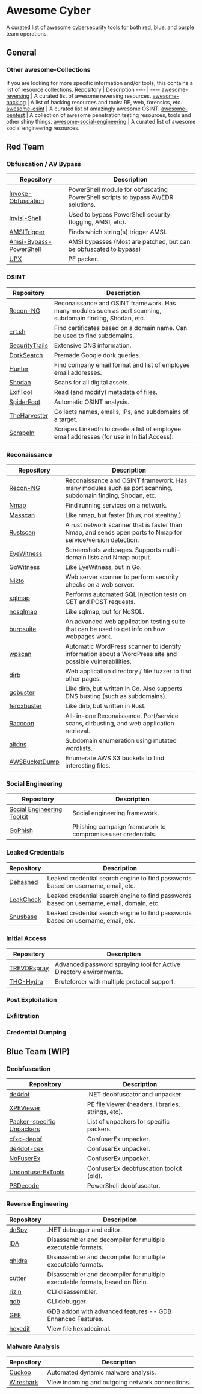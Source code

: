 # Awesome Cyber
A curated list of awesome cybersecurity tools for both red, blue, and purple team operations.

## General

### Other awesome-Collections
If you are looking for more specific information and/or tools, this contains a list of resource collections.
Repository | Description
---- | ----
[awesome-reversing](https://github.com/tylerha97/awesome-reversing)  |  A curated list of awesome reversing resources.
[awesome-hacking](https://github.com/carpedm20/awesome-hacking) | A list of hacking resources and tools: RE, web, forensics, etc.
[awesome-osint](https://github.com/jivoi/awesome-osint) | A curated list of amazingly awesome OSINT.
[awesome-pentest](https://github.com/enaqx/awesome-pentest) | A collection of awesome penetration testing resources, tools and other shiny things.
[awesome-social-engineering](https://github.com/v2-dev/awesome-social-engineering)  | A curated list of awesome social engineering resources. 

## Red Team

### Obfuscation / AV Bypass
Repository | Description
---- | ----
[Invoke-Obfuscation](https://github.com/danielbohannon/Invoke-Obfuscation>)  | PowerShell module for obfuscating PowerShell scripts to bypass AV/EDR solutions.
[Invisi-Shell](https://github.com/OmerYa/Invisi-Shell)  | Used to bypass PowerShell security (logging, AMSI, etc).
[AMSITrigger](https://github.com/RythmStick/AMSITrigger) | Finds which string(s) trigger AMSI.
[Amsi-Bypass-PowerShell](https://github.com/S3cur3Th1sSh1t/Amsi-Bypass-Powershell)  | AMSI bypasses (Most are patched, but can be obfuscated to bypass)
[UPX](https://upx.github.io/) | PE packer.

### OSINT
Repository | Description
---- | ----
[Recon-NG](https://github.com/lanmaster53/recon-ng) | Reconaissance and OSINT framework. Has many modules such as port scanning, subdomain finding, Shodan, etc.
[crt.sh](https://crt.sh)  | Find certificates based on a domain name. Can be used to find subdomains.
[SecurityTrails](https://securitytrails.com)  | Extensive DNS information.
[DorkSearch](https://dorksearch.com/) | Premade Google dork queries.
[Hunter](https://hunter.io)  | Find company email format and list of employee email addresses.
[Shodan](https://shodan.io) | Scans for all digital assets.
[ExifTool](https://exiftool.org)  | Read (and modify) metadata of files.
[SpiderFoot](https://spiderfoot.net)  | Automatic OSINT analysis.
[TheHarvester](https://github.com/laramies/theHarvester)  | Collects names, emails, IPs, and subdomains of a target.
[ScrapeIn](https://github.com/landoncrabtree/ScrapeIn)  | Scrapes LinkedIn to create a list of employee email addresses (for use in Initial Access).

### Reconaissance
Repository | Description
---- | ----
[Recon-NG](https://github.com/lanmaster53/recon-ng) | Reconaissance and OSINT framework. Has many modules such as port scanning, subdomain finding, Shodan, etc.
[Nmap](https://nmap.org/) | Find running services on a network.
[Masscan](https://github.com/robertdavidgraham/masscan) | Like nmap, but faster (thus, not stealthy.)
[Rustscan](https://github.com/RustScan/RustScan)  | A rust network scanner that is faster than Nmap, and sends open ports to Nmap for service/version detection.
[EyeWitness](https://github.com/FortyNorthSecurity/EyeWitness)  | Screenshots webpages. Supports multi-domain lists and Nmap output.
[GoWitness](https://github.com/sensepost/gowitness) | Like EyeWitness, but in Go.
[Nikto](https://github.com/sullo/nikto) | Web server scanner to perform security checks on a web server.
[sqlmap](https://github.com/sqlmapproject/sqlmap) | Performs automated SQL injection tests on GET and POST requests.
[nosqlmap](https://github.com/codingo/NoSQLMap) | Like sqlmap, but for NoSQL.
[burpsuite](https://portswigger.net/burp) | An advanced web application testing suite that can be used to get info on how webpages work.
[wpscan](https://github.com/wpscanteam/wpscan)  | Automatic WordPress scanner to identify information about a WordPress site and possible vulnerabilities.
[dirb](https://github.com/v0re/dirb)  | Web application directory / file fuzzer to find other pages.
[gobuster](https://github.com/OJ/gobuster)  | Like dirb, but written in Go. Also supports DNS busting (such as subdomains).
[feroxbuster](https://github.com/epi052/feroxbuster)  | Like dirb, but written in Rust.
[Raccoon](https://github.com/evyatarmeged/Raccoon)  | All-in-one Reconaissance. Port/service scans, dirbusting, and web application retrieval.
[altdns](https://github.com/infosec-au/altdns)  | Subdomain enumeration using mutated wordlists.
[AWSBucketDump](https://github.com/jordanpotti/AWSBucketDump) | Enumerate AWS S3 buckets to find interesting files.

### Social Engineering
Repository | Description
---- | ----
[Social Engineering Toolkit](https://github.com/trustedsec/social-engineer-toolkit)  | Social engineering framework. 
[GoPhish](https://github.com/gophish/gophish>) | Phishing campaign framework to compromise user credentials.

### Leaked Credentials
Repository | Description
---- | ----
[Dehashed](https://dehashed.com)  | Leaked credential search engine to find passwords based on username, email, etc.
[LeakCheck](https://leakcheck.com)  | Leaked credential search engine to find passwords based on username, email, domain, etc.
[Snusbase](https://snusbase.com)  | Leaked credential search engine to find passwords based on username, email, etc.

### Initial Access
Repository | Description
---- | ----
[TREVORspray](https://github.com/blacklanternsecurity/TREVORspray) | Advanced password spraying tool for Active Directory environments.
[THC-Hydra](https://github.com/vanhauser-thc/thc-hydra) | Bruteforcer with multiple protocol support.

### Post Exploitation

### Exfiltration

### Credential Dumping

## Blue Team (WIP)

### Deobfuscation
Repository | Description
---- | ----
[de4dot](https://github.com/de4dot/de4dot)  | .NET deobfuscator and unpacker.
[XPEViewer](https://github.com/horsicq/XPEViewer) | PE file viewer (headers, libraries, strings, etc).
[Packer-specific Unpackers](https://github.com/NotPrab/.NET-Deobfuscator/blob/master/README.md) | List of unpackers for specific packers.
[cfxc-deobf](https://github.com/wildcardc/cfxc-deobf) | ConfuserEx unpacker.
[de4dot-cex](https://github.com/ViRb3/de4dot-cex) | ConfuserEx unpacker.
[NoFuserEx](https://github.com/undebel/NoFuserEx) | ConfuserEx unpacker.
[UnconfuserExTools](https://github.com/landoncrabtree/UnconfuserExTools)  | ConfuserEx deobfuscation toolkit (old).
[PSDecode](https://github.com/R3MRUM/PSDecode)  | PowerShell deobfuscator. 

### Reverse Engineering
Repository | Description
---- | ----
[dnSpy](https://github.com/dnSpy/dnSpy) | .NET debugger and editor.
[IDA](https://www.hex-rays.com/products/ida/index.shtml)  | Disassembler and decompiler for multiple executable formats.
[ghidra](https://github.com/NationalSecurityAgency/ghidra)  | Disassembler and decompiler for multiple executable formats.
[cutter](https://github.com/rizinorg/cutter)  | Disassembler and decompiler for multiple executable formats, based on Rizin.
[rizin](https://github.com/rizinorg/rizin)  | CLI disassembler.
[gdb](https://www.sourceware.org/gdb/)  | CLI debugger.
[GEF](https://github.com/hugsy/gef) | GDB addon with advanced features -- GDB Enhanced Features.
[hexedit](https://github.com/pixel/hexedit) | View file hexadecimal.

### Malware Analysis
Repository | Description
---- | ----
[Cuckoo](https://cuckoosandbox.org/)  | Automated dynamic malware analysis.
[Wireshark](https://www.wireshark.org/download.html)  | View incoming and outgoing network connections.

